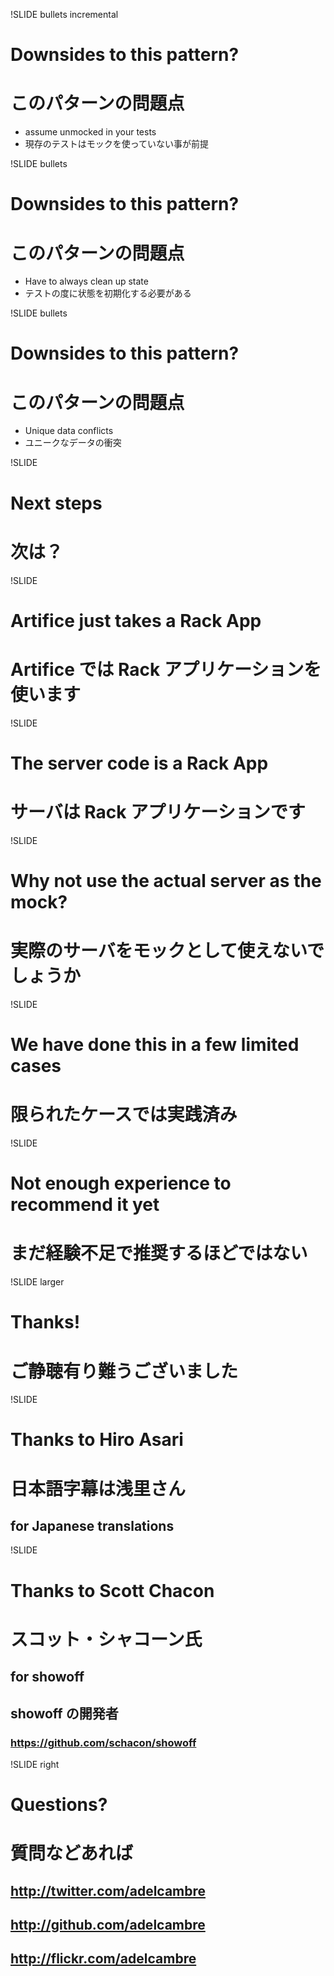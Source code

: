 !SLIDE bullets incremental
# Downsides to this pattern?
# このパターンの問題点
* assume unmocked in your tests
* 現存のテストはモックを使っていない事が前提

!SLIDE bullets
# Downsides to this pattern?
# このパターンの問題点
* Have to always clean up state
* テストの度に状態を初期化する必要がある

!SLIDE bullets
# Downsides to this pattern?
# このパターンの問題点
* Unique data conflicts
* ユニークなデータの衝突

!SLIDE
# Next steps
# 次は？

!SLIDE
# Artifice just takes a Rack App
# Artifice では Rack アプリケーションを使います

!SLIDE
# The server code is a Rack App
# サーバは Rack アプリケーションです

!SLIDE
# Why not use the actual server as the mock?
# 実際のサーバをモックとして使えないでしょうか

!SLIDE
# We have done this in a few limited cases
# 限られたケースでは実践済み

!SLIDE
# Not enough experience to recommend it yet
# まだ経験不足で推奨するほどではない

!SLIDE larger
# Thanks!
# ご静聴有り難うございました

!SLIDE
# Thanks to Hiro Asari
# 日本語字幕は浅里さん
## for Japanese translations

!SLIDE
# Thanks to Scott Chacon
# スコット・シャコーン氏
## for showoff
## showoff の開発者
### https://github.com/schacon/showoff


!SLIDE right
# <span class="callout">Questions?</span>
# 質問などあれば
## http://twitter.com/adelcambre
## http://github.com/adelcambre
## http://flickr.com/adelcambre
